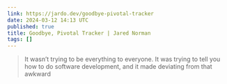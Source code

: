 ```yaml
---
link: https://jardo.dev/goodbye-pivotal-tracker
date: 2024-03-12 14:13 UTC
published: true
title: Goodbye, Pivotal Tracker | Jared Norman
tags: []
---
```


> It wasn’t trying to be everything to everyone. It was trying to tell you how to do software development, and it made deviating from that awkward
